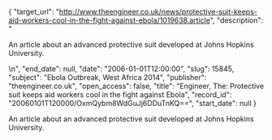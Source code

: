 {
  "target_url": "http://www.theengineer.co.uk/news/protective-suit-keeps-aid-workers-cool-in-the-fight-against-ebola/1019638.article", 
  "description": "<p>An article about an advanced protective suit developed at Johns Hopkins University.</p>\n", 
  "end_date": null, 
  "date": "2006-01-01T12:00:00", 
  "slug": 15845, 
  "subject": "Ebola Outbreak, West Africa 2014", 
  "publisher": "theengineer.co.uk", 
  "open_access": false, 
  "title": "Engineer, The: Protective suit keeps aid workers cool in the fight against Ebola", 
  "record_id": "20060101T120000/OxmQybm8WdGuJj6DDuTnKQ==", 
  "start_date": null
}

<p>An article about an advanced protective suit developed at Johns Hopkins University.</p>
